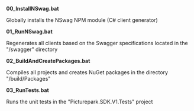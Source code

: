 **00_InstallNSwag.bat**

Globally installs the NSwag NPM module (C# client generator)

**01_RunNSwag.bat**

Regenerates all clients based on the Swagger specifications located in the "/swagger" directory

**02_BuildAndCreatePackages.bat**

Compiles all projects and creates NuGet packages in the directory "/build/Packages"

**03_RunTests.bat**

Runs the unit tests in the "Picturepark.SDK.V1.Tests" project
